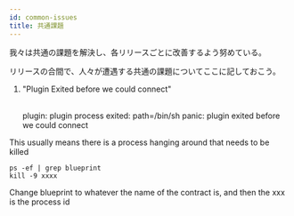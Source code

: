 ```yaml
---
id: common-issues
title: 共通課題
---
```

我々は共通の課題を解決し、各リリースごとに改善するよう努めている。

リリースの合間で、人々が遭遇する共通の課題についてここに記しておこう。

1) "Plugin Exited before we could connect"

    <br />plugin: plugin process exited: path=/bin/sh
    panic: plugin exited before we could connect
    
    

This usually means there is a process hanging around that needs to be killed

    ps -ef | grep blueprint
    kill -9 xxxx 
    

Change blueprint to whatever the name of the contract is, and then the xxx is the process id